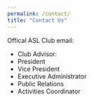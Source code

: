 ```yaml
---
permalink: /contact/
title: "Contact Us"
---
```


Offical ASL Club email:


* Club Advisor:
* President
* Vice President
* Executive Administrator
* Public Relations
* Activities Coordinator

